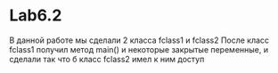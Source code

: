 # Lab6.2
В данной работе мы сделали 2 класса fclass1 и fclass2
После класс fclass1 получил метод main() и некоторые закрытые переменные, и сделали так что б класс fclass2 имел к ним доступ
